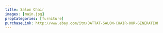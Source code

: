 ```yaml
---
title: Salon Chair
images: [main.jpg]
propCategories: [furniture]
purchaseLink: http://www.ebay.com/itm/BATTAT-SALON-CHAIR-OUR-GENERATION-HOT-PINK-W-SILVER-FITS-AMERICAN-GIRL-/151835016832?hash=item235a127e80
---
```

